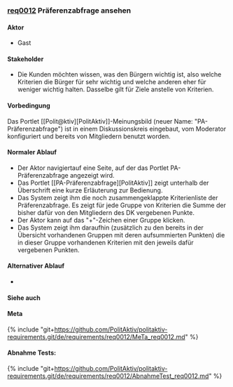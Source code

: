 
### [req0012](https://github.com/PolitAktiv/politaktiv-requirements/tree/master/de/requirements/req0012/req0012.md) Präferenzabfrage ansehen

#### Aktor
 * Gast


#### Stakeholder
 * Die Kunden möchten wissen, was den Bürgern wichtig ist, also welche Kriterien die Bürger für sehr wichtig und welche anderen eher für weniger wichtig halten. Dasselbe gilt für Ziele anstelle von Kriterien.


#### Vorbedingung
Das Portlet [[Polit@ktiv][PolitAktiv]]-Meinungsbild (neuer Name: "PA-Präferenzabfrage") ist in einem Diskussionskreis eingebaut, vom Moderator konfiguriert und bereits von Mitgliedern benutzt worden.


#### Normaler Ablauf
 * Der Aktor navigiertauf eine Seite, auf der das Portlet PA-Präferenzabfrage angezeigt wird.
 * Das Portlet [[PA-Präferenzabfrage][PolitAktiv]] zeigt unterhalb der Überschrift eine kurze Erläuterung zur Bedienung.
 * Das System zeigt ihm die noch zusammengeklappte Kriterienliste der Präferenzabfrage. Es zeigt für jede Gruppe von Kriterien die Summe der bisher dafür von den Mitgliedern des DK vergebenen Punkte.
 * Der Aktor kann auf das "+"-Zeichen einer Gruppe klicken.
 * Das System zeigt ihm daraufhin (zusätzlich zu den bereits in der Übersicht vorhandenen Gruppen mit deren aufsummierten Punkten) die in dieser Gruppe vorhandenen Kriterien mit den jeweils dafür vergebenen Punkten.


#### Alternativer Ablauf
 * 


#### Siehe auch

#### Meta
{% include "git+https://github.com/PolitAktiv/politaktiv-requirements.git/de/requirements/req0012/MeTa_req0012.md" %} 


#### Abnahme Tests:
{% include "git+https://github.com/PolitAktiv/politaktiv-requirements.git/de/requirements/req0012/AbnahmeTest_req0012.md" %} 
